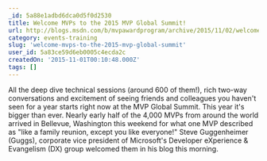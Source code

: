 ```yaml
---
_id: 5a88e1adbd6dca0d5f0d2530
title: Welcome MVPs to the 2015 MVP Global Summit!
url: http://blogs.msdn.com/b/mvpawardprogram/archive/2015/11/02/welcome-mvps-to-the-2015-mvp-global-summit.aspx
category: events-training
slug: 'welcome-mvps-to-the-2015-mvp-global-summit'
user_id: 5a83ce59d6eb0005c4ecda2c
createdOn: '2015-11-01T00:10:48.000Z'
tags: []
---
```


All the deep dive technical sessions (around 600 of them!), rich two-way conversations and excitement of seeing friends and colleagues you haven't seen for a year starts right now at the MVP Global Summit. This year it's bigger than ever. Nearly early half of the 4,000 MVPs from around the world arrived in Bellevue, Washington this weekend for what one MVP described as "like a family reunion, except you like everyone!" Steve Guggenheimer (Guggs), corporate vice president of Microsoft's Developer eXperience & Evangelism (DX) group welcomed them in his blog this morning.
